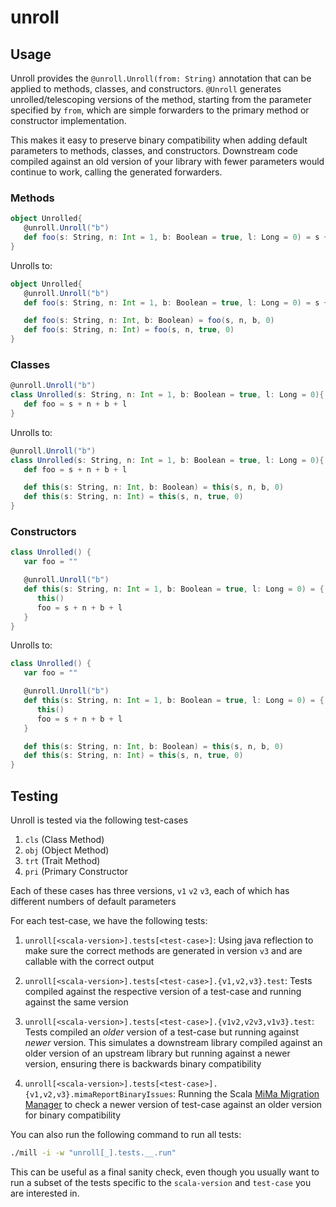 # unroll

## Usage

Unroll provides the `@unroll.Unroll(from: String)` annotation that can be applied
to methods, classes, and constructors. `@Unroll` generates unrolled/telescoping
versions of the method, starting from the parameter specified by `from`, which
are simple forwarders to the primary method or constructor implementation. 

This makes it easy to preserve binary compatibility when adding default parameters
to methods, classes, and constructors. Downstream code compiled against an old
version of your library with fewer parameters would continue to work, calling the
generated forwarders.

### Methods

```scala
object Unrolled{
   @unroll.Unroll("b")
   def foo(s: String, n: Int = 1, b: Boolean = true, l: Long = 0) = s + n + b + l
}
```

Unrolls to:

```scala
object Unrolled{
   @unroll.Unroll("b")
   def foo(s: String, n: Int = 1, b: Boolean = true, l: Long = 0) = s + n + b + l

   def foo(s: String, n: Int, b: Boolean) = foo(s, n, b, 0)
   def foo(s: String, n: Int) = foo(s, n, true, 0)
}
````
### Classes

```scala
@unroll.Unroll("b")
class Unrolled(s: String, n: Int = 1, b: Boolean = true, l: Long = 0){
   def foo = s + n + b + l
}
```

Unrolls to:

```scala
@unroll.Unroll("b")
class Unrolled(s: String, n: Int = 1, b: Boolean = true, l: Long = 0){
   def foo = s + n + b + l

   def this(s: String, n: Int, b: Boolean) = this(s, n, b, 0)
   def this(s: String, n: Int) = this(s, n, true, 0)
}
```

### Constructors

```scala
class Unrolled() {
   var foo = ""

   @unroll.Unroll("b")
   def this(s: String, n: Int = 1, b: Boolean = true, l: Long = 0) = {
      this()
      foo = s + n + b + l
   }
}
```

Unrolls to:

```scala
class Unrolled() {
   var foo = ""

   @unroll.Unroll("b")
   def this(s: String, n: Int = 1, b: Boolean = true, l: Long = 0) = {
      this()
      foo = s + n + b + l
   }

   def this(s: String, n: Int, b: Boolean) = this(s, n, b, 0)
   def this(s: String, n: Int) = this(s, n, true, 0)
}
```

## Testing

Unroll is tested via the following test-cases

1. `cls` (Class Method)
2. `obj` (Object Method)
3. `trt` (Trait Method)
4. `pri` (Primary Constructor

Each of these cases has three versions, `v1` `v2` `v3`, each of which has 
different numbers of default parameters

For each test-case, we have the following tests:

1. `unroll[<scala-version>].tests[<test-case>]`: Using java reflection to make
   sure the correct methods are generated in version `v3` and are callable with the
   correct output

2. `unroll[<scala-version>].tests[<test-case>].{v1,v2,v3}.test`: Tests compiled against
   the respective version of a test-case and running against the same version

3. `unroll[<scala-version>].tests[<test-case>].{v1v2,v2v3,v1v3}.test`: Tests compiled
   an *older* version of a test-case but running against *newer* version. This simulates
   a downstream library compiled against an older version of an upstream library but
   running against a newer version, ensuring there is backwards binary compatibility

4. `unroll[<scala-version>].tests[<test-case>].{v1,v2,v3}.mimaReportBinaryIssues`: Running
   the Scala [MiMa Migration Manager](https://github.com/lightbend/mima) to check a newer
   version of test-case against an older version for binary compatibility

You can also run the following command to run all tests:

```bash
./mill -i -w "unroll[_].tests.__.run"         
```

This can be useful as a final sanity check, even though you usually want to run
a subset of the tests specific to the `scala-version` and `test-case` you are 
interested in.
